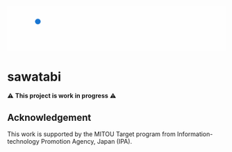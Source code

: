 ![sawatabi-logo](./figs/sawatabi-logo.gif)

# sawatabi

:warning: **This project is work in progress** :warning:

## Acknowledgement

This work is supported by the MITOU Target program from Information-technology Promotion Agency, Japan (IPA).
